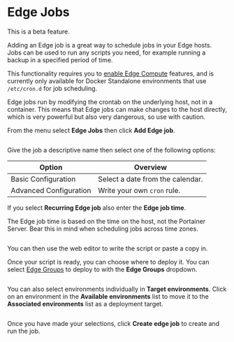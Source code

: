 # Edge Jobs


This is a beta feature.


Adding an Edge job is a great way to schedule jobs in your Edge hosts. Jobs can be used to run any scripts you need, for example running a backup in a specified period of time.


This functionality requires you to [enable Edge Compute](../../admin/settings/edge.md) features, and is currently only available for Docker Standalone environments that use `/etc/cron.d` for job scheduling.



Edge jobs run by modifying the crontab on the underlying host, not in a container. This means that Edge jobs can make changes to the host directly, which is very powerful but also very dangerous, so use with caution.


From the menu select **Edge Jobs** then click **Add Edge job**.

<figure><img src="../../.gitbook/assets/2.15-edge-jobs.gif" alt=""><figcaption></figcaption></figure>

Give the job a descriptive name then select one of the following options:

| Option                 | Overview                         |
| ---------------------- | -------------------------------- |
| Basic Configuration    | Select a date from the calendar. |
| Advanced Configuration | Write your own `cron` rule.      |

If you select **Recurring Edge job** also enter the **Edge job time**.


The Edge job time is based on the time on the host, not the Portainer Server. Bear this in mind when scheduling jobs across time zones.


<figure><img src="../../.gitbook/assets/2.15-edge-jobs-config.png" alt=""><figcaption></figcaption></figure>

You can then use the web editor to write the script or paste a copy in.

Once your script is ready, you can choose where to deploy it. You can select [Edge Groups](groups.md) to deploy to with the **Edge Groups** dropdown.

<figure><img src="../../.gitbook/assets/2.17-edge-jobs-groups.png" alt=""><figcaption></figcaption></figure>

You can also select environments individually in **Target environments**. Click on an environment in the **Available environments** list to move it to the **Associated environments** list as a deployment target.

<figure><img src="../../.gitbook/assets/2.15-edge-jobs-targetenvs.png" alt=""><figcaption></figcaption></figure>

Once you have made your selections, click **Create edge job** to create and run the job.
